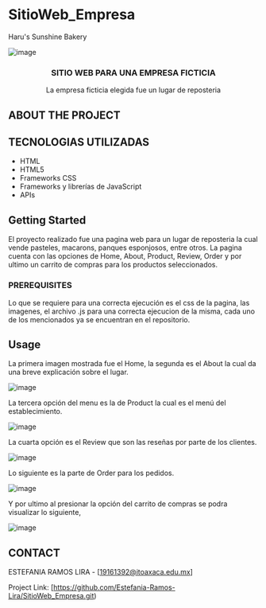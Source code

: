 # SitioWeb_Empresa
Haru's Sunshine Bakery

![image](https://user-images.githubusercontent.com/45303945/232258912-82b47b3b-4dc5-4967-a1c2-549c51c4aca5.png)
<br />
<h3 align="center">SITIO WEB PARA UNA EMPRESA FICTICIA </h3>

  <p align="center">
    La empresa ficticia elegida fue un lugar de reposteria
   
  </p>
</div>


## ABOUT THE PROJECT

## TECNOLOGIAS UTILIZADAS

* HTML
* HTML5
* Frameworks CSS
* Frameworks y librerías de JavaScript
* APIs


<!-- GETTING STARTED -->
## Getting Started
El proyecto realizado fue una pagina web para un lugar de reposteria la cual vende pasteles, macarons, panques esponjosos, entre otros.
La pagina cuenta con las opciones de Home, About, Product, Review, Order y por ultimo un carrito de compras para los productos seleccionados.

### PREREQUISITES

Lo que se requiere para una correcta ejecución es el css de la pagina, las imagenes, el archivo .js para una correcta ejecucion de la misma, cada uno de los mencionados ya se encuentran en el repositorio.

<!-- USAGE EXAMPLES -->
## Usage
La primera imagen mostrada fue el Home, la segunda es el About la cual da una breve explicación sobre el lugar.

![image](https://user-images.githubusercontent.com/45303945/232259119-b67c71fd-abaa-49fb-8e4e-22a046dae1e1.png)


La tercera opción del menu es la de Product la cual es el menú del establecimiento.

![image](https://user-images.githubusercontent.com/45303945/232259165-3b5db9d3-fd84-462a-b2e6-bbf1b15c4473.png)


La cuarta opción es el Review que son las reseñas por parte de los clientes.

![image](https://user-images.githubusercontent.com/45303945/232259196-816afeb2-993c-44fc-a742-3c98bcd61c61.png)


Lo siguiente es la parte de Order para los pedidos.

![image](https://user-images.githubusercontent.com/45303945/232259221-cdd9a1cd-c5d2-44ec-8f53-d2315d2bfeca.png)
 
 
Y por ultimo al presionar la opción del carrito de compras se podra visualizar lo siguiente,

![image](https://user-images.githubusercontent.com/45303945/232259249-ecd6b0e3-6caa-4bda-a13f-a56531cfdcbf.png)


<!-- CONTACT -->
## CONTACT

ESTEFANIA RAMOS LIRA - [19161392@itoaxaca.edu.mx]

Project Link: [https://github.com/Estefania-Ramos-Lira/SitioWeb_Empresa.git)



